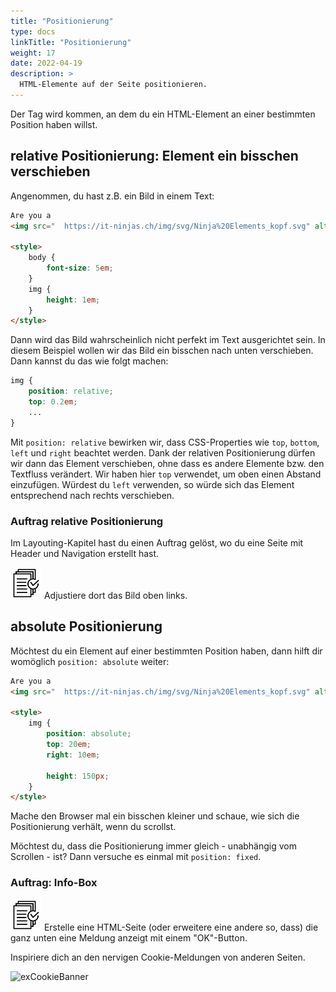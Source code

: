 ```yaml
---
title: "Positionierung"
type: docs
linkTitle: "Positionierung"
weight: 17
date: 2022-04-19
description: >
  HTML-Elemente auf der Seite positionieren.
---
```


Der Tag wird kommen, an dem du ein HTML-Element an einer bestimmten Position haben willst.

## relative Positionierung: Element ein bisschen verschieben
Angenommen, du hast z.B. ein Bild in einem Text:
```html
Are you a
<img src="	https://it-ninjas.ch/img/svg/Ninja%20Elements_kopf.svg" alt="" />?

<style>
    body {
        font-size: 5em;
    }
    img {
        height: 1em;
    }
</style>
```

Dann wird das Bild wahrscheinlich nicht perfekt im Text ausgerichtet sein. In diesem Beispiel wollen wir das Bild ein bisschen nach unten verschieben. Dann kannst du das wie folgt machen:
```css
img {
    position: relative;
    top: 0.2em;
    ...
}
```

Mit `position: relative` bewirken wir, dass CSS-Properties wie `top`, `bottom`, `left` und `right` beachtet werden. Dank der relativen Positionierung dürfen wir dann das Element verschieben, ohne dass es andere Elemente bzw. den Textfluss verändert. Wir haben hier `top` verwendet, um oben einen Abstand einzufügen. Würdest du `left` verwenden, so würde sich das Element entsprechend nach rechts verschieben.

### Auftrag relative Positionierung
Im Layouting-Kapitel hast du einen Auftrag gelöst, wo du eine Seite mit Header und Navigation erstellt hast.

![task1](/images/task.png) Adjustiere dort das Bild oben links.


## absolute Positionierung
Möchtest du ein Element auf einer bestimmten Position haben, dann hilft dir womöglich `position: absolute` weiter:

```html
Are you a
<img src="	https://it-ninjas.ch/img/svg/Ninja%20Elements_kopf.svg" alt="" />?

<style>
    img {
        position: absolute;
        top: 20em;
        right: 10em;

        height: 150px;
    }
</style>
```

Mache den Browser mal ein bisschen kleiner und schaue, wie sich die Positionierung verhält, wenn du scrollst.

Möchtest du, dass die Positionierung immer gleich - unabhängig vom Scrollen - ist? Dann versuche es einmal mit `position: fixed`.

### Auftrag: Info-Box
![task1](/images/task.png) Erstelle eine HTML-Seite (oder erweitere eine andere so, dass) die ganz unten eine Meldung anzeigt mit einem "OK"-Button. 

Inspiriere dich an den nervigen Cookie-Meldungen von anderen Seiten.

![exCookieBanner](../ex_pos_abs_cookie_banner.jpeg)
